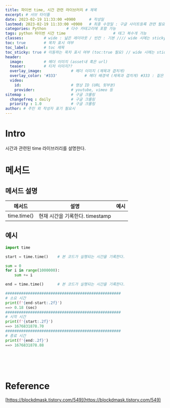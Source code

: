 ```yaml
---
title: 파이썬 time, 시간 관련 라이브러리 # 제목
excerpt: # 서브 타이틀
date: 2023-02-19 11:33:00 +0900      # 작성일
lastmod: 2023-02-19 11:33:00 +0900   # 최종 수정일 : 구글 사이트등록 관련 필요
categories: Python         # 다수 카테고리에 포함 가능
tags: python 파이썬 시간 time                     # 태그 복수개 가능
classes:         # wide : 넓은 레이아웃 / 빈칸 : 기본 //// wide 시에는 sticky toc 불가
toc: true        # 목차 표시 여부
toc_label:       # toc 제목
toc_sticky: true # 이동하는 목차 표시 여부 (toc:true 필요) // wide 시에는 sticky toc 불가
header: 
  image:         # 헤더 이미지 (asset내 혹은 url)
  teaser:        # 티저 이미지??
  overlay_image:             # 헤더 이미지 (제목과 겹치게)
  overlay_color: '#333'            # 헤더 배경색 (제목과 겹치게) #333 : 짙은 회색
  video:
    id:                      # 영상 ID (URL 뒷부분)
    provider:                # youtube, vimeo 등
sitemap :                    # 구글 크롤링
  changefreq : daily         # 구글 크롤링
  priority : 1.0             # 구글 크롤링
author: # 주인 외 작성자 표기 필요시
---
```

<!--postNo: 20230219_003-->

# Intro

시간과 관련된 time 라이브러리를 설명한다.  

# 메서드

## 메서드 설명

|메서드|설명|예시|
|---|---|---|
|time.time()|현재 시간을 기록한다. timestamp||


## 예시

```python
import time

start = time.time()    # 본 코드가 실행되는 시간을 기록한다.

sum = 0
for i in range(1000000):
    sum += i

end = time.time()      # 본 코드가 실행되는 시간을 기록한다.

###################################################
# 소요 시간
print(f'{end-start:.2f}')
==> 0.18 (sec)
###################################################
# 시작 시간
print(f'{start:.2f}')
==> 1676831878.70
###################################################
# 종료 시간
print(f'{end:.2f}')
==> 1676831878.88
```


<br>
<br>
<br>

# Reference
[https://blockdmask.tistory.com/549](https://blockdmask.tistory.com/549)  